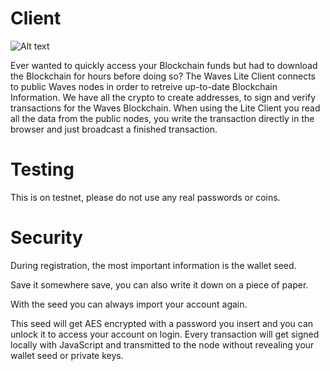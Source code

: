 # Client

![Alt text](https://pbs.twimg.com/media/CjUjPVgVAAA60Pv.jpg "Waves Client Screen")

Ever wanted to quickly access your Blockchain funds but had to download the Blockchain for hours before doing so? 
The Waves Lite Client connects to public Waves nodes in order to retreive up-to-date Blockchain Information.
We have all the crypto to create addresses, to sign and verify transactions for the Waves Blockchain. When using the Lite Client you read all the data from the public nodes, you write the transaction directly in the browser and just broadcast a finished transaction.

# Testing

This is on testnet, please do not use any real passwords or coins.

# Security

During registration, the most important information is the wallet seed.

Save it somewhere save, you can also write it down on a piece of paper.

With the seed you can always import your account again.

This seed will get AES encrypted with a password you insert and you can unlock it to access your account on login.
Every transaction will get signed locally with JavaScript and transmitted to the node without revealing your wallet seed or private keys.